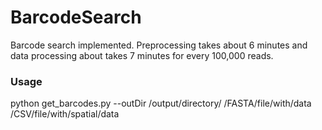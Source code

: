 # BarcodeSearch

Barcode search implemented. Preprocessing takes about 6 minutes and data processing about 
takes 7 minutes for every 100,000 reads.

### Usage 
python get_barcodes.py --outDir /output/directory/ /FASTA/file/with/data /CSV/file/with/spatial/data